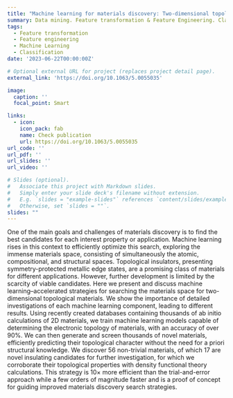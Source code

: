 ```yaml
---
title: "Machine learning for materials discovery: Two-dimensional topological insulators"
summary: Data mining. Feature transformation & Feature Engineering. Classification model. Model deployment to discover new materials.
tags:
  - Feature transformation
  - Feature engineering
  - Machine Learning
  - Classification
date: '2023-06-22T00:00:00Z'

# Optional external URL for project (replaces project detail page).
external_link: 'https://doi.org/10.1063/5.0055035'

image:
  caption: ''
  focal_point: Smart

links:
  - icon: 
    icon_pack: fab
    name: Check publication
    url: https://doi.org/10.1063/5.0055035
url_code: ''
url_pdf: ''
url_slides: ''
url_video: ''

# Slides (optional).
#   Associate this project with Markdown slides.
#   Simply enter your slide deck's filename without extension.
#   E.g. `slides = "example-slides"` references `content/slides/example-slides.md`.
#   Otherwise, set `slides = ""`.
slides: ""
---
```


One of the main goals and challenges of materials discovery is to find the best candidates for each interest property or application. Machine learning rises in this context to efficiently optimize this search, exploring the immense materials space, consisting of simultaneously the atomic, compositional, and structural spaces. Topological insulators, presenting symmetry-protected metallic edge states, are a promising class of materials for different applications. However, further development is limited by the scarcity of viable candidates. Here we present and discuss machine learning–accelerated strategies for searching the materials space for two-dimensional topological materials. We show the importance of detailed investigations of each machine learning component, leading to different results. Using recently created databases containing thousands of ab initio calculations of 2D materials, we train machine learning models capable of determining the electronic topology of materials, with an accuracy of over 90%. We can then generate and screen thousands of novel materials, efficiently predicting their topological character without the need for a priori structural knowledge. We discover 56 non-trivial materials, of which 17 are novel insulating candidates for further investigation, for which we corroborate their topological properties with density functional theory calculations. This strategy is 10× more efficient than the trial-and-error approach while a few orders of magnitude faster and is a proof of concept for guiding improved materials discovery search strategies.